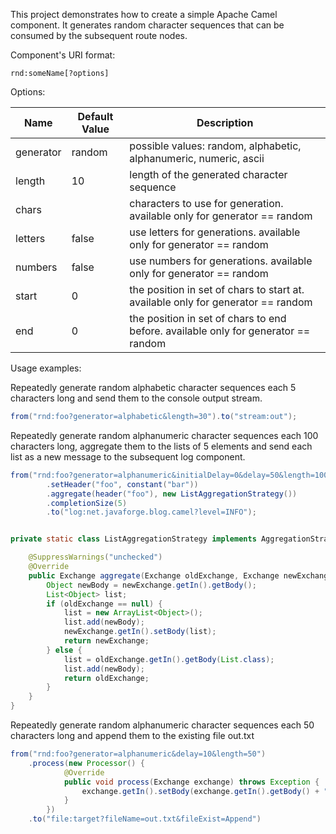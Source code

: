 This project demonstrates how to create a simple Apache Camel component.
It generates random character sequences that can be consumed by the subsequent route nodes.

Component's URI format:

```
rnd:someName[?options]
```

Options:

| Name | Default Value | Description
--- | --- | ---
generator | random | possible values: random, alphabetic, alphanumeric, numeric, ascii
length | 10 | length of the generated character sequence
chars | | characters to use for generation. available only for generator == random
letters | false | use letters for generations. available only for generator == random
numbers | false | use numbers for generations. available only for generator == random
start | 0 | the position in set of chars to start at. available only for generator == random
end | 0 | the position in set of chars to end before. available only for generator == random


Usage examples:

Repeatedly generate random alphabetic character sequences each 5 characters long
and send them to the console output stream.

```java
from("rnd:foo?generator=alphabetic&length=30").to("stream:out");
```

Repeatedly generate random alphanumeric character sequences each 100 characters long,
aggregate them to the lists of 5 elements and send each list as a new message to the subsequent log component.

```java
from("rnd:foo?generator=alphanumeric&initialDelay=0&delay=50&length=100")
        .setHeader("foo", constant("bar"))
        .aggregate(header("foo"), new ListAggregationStrategy())
        .completionSize(5)
        .to("log:net.javaforge.blog.camel?level=INFO");


private static class ListAggregationStrategy implements AggregationStrategy {

    @SuppressWarnings("unchecked")
    @Override
    public Exchange aggregate(Exchange oldExchange, Exchange newExchange) {
        Object newBody = newExchange.getIn().getBody();
        List<Object> list;
        if (oldExchange == null) {
            list = new ArrayList<Object>();
            list.add(newBody);
            newExchange.getIn().setBody(list);
            return newExchange;
        } else {
            list = oldExchange.getIn().getBody(List.class);
            list.add(newBody);
            return oldExchange;
        }
    }
}
```

Repeatedly generate random alphanumeric character sequences each 50 characters long and
append them to the existing file out.txt

```java
from("rnd:foo?generator=alphanumeric&delay=10&length=50")
    .process(new Processor() {
            @Override
            public void process(Exchange exchange) throws Exception {
                exchange.getIn().setBody(exchange.getIn().getBody() + "\n");
            }
        })
    .to("file:target?fileName=out.txt&fileExist=Append")
```
